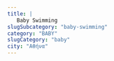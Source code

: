 ```yaml
---
title: |
   Baby Swimming
slugSubcategory: "baby-swimming"
category: "BABY"
slugCategory: "baby"
city: "Αθήνα"
---
```



